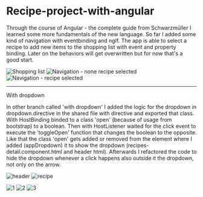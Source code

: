 # Recipe-project-with-angular
Through the course of Angular - the complete guide from Schwarzmüller I learned some more fundamentals of the new language. So far I added some kind of navigation with eventbinding and ngIf. The app is able to select a recipe to add new items to the shopping list with event and property binding. Later on the behaviors will get overwritten but for now that's a good start. 


![Shopping list](https://user-images.githubusercontent.com/90517309/192259429-e18f8454-3b7f-4958-bd44-ae87426618a8.png)
![Navigation - none recipe selected](https://user-images.githubusercontent.com/90517309/192259418-5cbdedae-ad8e-44e5-b037-9e4b40abc493.png)
![Navigation - recipe selected](https://user-images.githubusercontent.com/90517309/192259424-83846070-7056-455d-aa03-5a13288cc7c3.png)

--- 
With dropdown

In other branch called 'with dropdown' I added the logic for the dropdown in dropdown.directive in the shared file with directive and exported that class. With HostBinding binded to a class 'open' (because of usage from bootstrap) to a boolean. Then with HostListener waited for the click event to execute the 'toggleOpen' function that changes the boolean to the opposite. Like that the class 'open' gets added or removed from the element where I added (appDropdown) it to show the dropdown (recipes-detail.component.html and header html). Afterwards I refactored the code to hide the dropdown whenever a click happens also outside it the dropdown, not only on the arrow.

![header](https://user-images.githubusercontent.com/90517309/192964673-19358a01-10c5-4d36-8e2e-5edc74eedd05.png)
![recipe](https://user-images.githubusercontent.com/90517309/192964689-693ec36b-52ce-48c4-89e0-f4faa17d35da.png)

![1](https://user-images.githubusercontent.com/90517309/192965046-baa6153e-7ebd-4e8d-9300-6544fa2a462d.png)
![2](https://user-images.githubusercontent.com/90517309/192965061-9b92d2c5-ebc3-4298-85e2-eb40bbf4d4bf.png)
![3](https://user-images.githubusercontent.com/90517309/192965077-632d2d26-92f0-4608-ad8d-06b7a4a22355.png)
